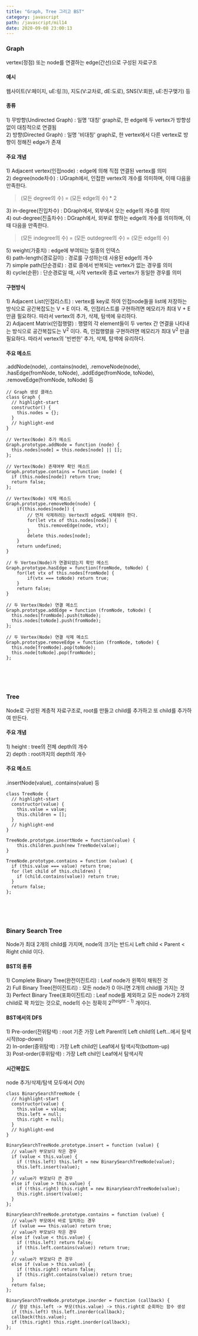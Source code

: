 ```yaml
---
title: "Graph, Tree 그리고 BST"
category: javascript
path: /javascript/mil14
date: 2020-09-08 23:00:13
---
```


### Graph

vertex(정점) 또는 node를 연결하는 edge(간선)으로 구성된 자료구조

#### 예시

웹사이트(V:페이지, uE:링크), 지도(V:교차로, dE:도로), SNS(V:회원, uE:친구맺기) 등

#### 종류

1\) 무방향(Undirected Graph) : 일명 '대칭' graph로, 한 edge에 두 vertex가 방향성 없이 대칭적으로 연결됨  
2\) 방향(Directed Graph) : 일명 '비대칭' graph로, 한 vertex에서 다른 vertex로 방향이 정해진 edge가 존재

#### 주요 개념

1\) Adjacent vertex(인접node) : edge에 의해 직접 연결된 vertex를 의미  
2\) degree(node차수) : UGraph에서, 인접한 vertex의 개수를 의미하며, 이때 다음을 만족한다.

> (모든 degree의 수) = (모든 edge의 수) \* 2

3\) in-degree(진입차수) : DGraph에서, 외부에서 오는 edge의 개수를 의미  
4\) out-degree(진출차수) : DGraph에서, 외부로 향하는 edge의 개수를 의미하며, 이때 다음을 만족한다.

> (모든 indegree의 수) = (모든 outdegree의 수) = (모든 edge의 수)

5\) weight(가중치) : edge에 부여되는 일종의 인덱스  
6\) path-length(경로길이) : 경로를 구성하는데 사용된 edge의 개수  
7\) simple path(단순경로) : 경로 중에서 반복되는 vertex가 없는 경우를 의미  
8\) cycle(순환) : 단순경로일 때, 시작 vertex와 종료 vertex가 동일한 경우를 의미

#### 구현방식

1\) Adjacent List(인접리스트) : vertex를 key로 하여 인접node들을 list에 저장하는 방식으로 공간복잡도는 V + E 이다. 즉, 인접리스트를 구현하려면 메모리가 최대 V + E 만큼 필요하다. 따라서 vertex의 추가, 삭제, 탐색에 유리하다.  
2\) Adjacent Matrix(인접행렬) : 행렬의 각 element들이 두 vertex 간 연결을 나타내는 방식으로 공간복잡도는 V${^2}$ 이다. 즉, 인접행렬을 구현하려면 메모리가 최대 V${^2}$ 만큼 필요하다. 따라서 vertex의 '빈번한' 추가, 삭제, 탐색에 유리하다.

#### 주요 메소드

.addNode(node), .contains(node), .removeNode(node), .hasEdge(fromNode, toNode), .addEdge(fromNode, toNode), .removeEdge(fromNode, toNode) 등

```jsx{numberLines: true}
// Graph 생성 클래스
class Graph {
  // highlight-start
  constructor() {
    this.nodes = {};
  }
  // highlight-end
}
```

```jsx{numberLines: true}
// Vertex(Node) 추가 메소드
Graph.prototype.addNode = function (node) {
  this.nodes[node] = this.nodes[node] || [];
};
```

```jsx{numberLines: true}
// Vertex(Node) 존재여부 확인 메소드
Graph.prototype.contains = function (node) {
  if (this.nodes[node]) return true;
  return false;
};
```

```jsx{numberLines: true}
// Vertex(Node) 삭제 메소드
Graph.prototype.removeNode(node) {
	if(this.nodes[node]) {
		// 먼저 삭제하려는 Vertex의 edge도 삭제해야 한다.
		for(let vtx of this.nodes[node]) {
			this.removeEdge(node, vtx);
		}
		delete this.nodes[node];
	}
	return undefined;
}
```

```jsx{numberLines: true}
// 두 Vertex(Node)가 연결되었는지 확인 메소드
Graph.prototype.hasEdge = function(fromNode, toNode) {
	for(let vtx of this.nodes[fromNode] {
		if(vtx === toNode) return true;
	}
	return false;
}
```

```jsx{numberLines: true}
// 두 Vertex(Node) 연결 메소드
Graph.prototype.addEdge = function (fromNode, toNode) {
  this.nodes[fromNode].push(toNode);
  this.nodes[toNode].push(fromNode);
};
```

```jsx{numberLines: true}
// 두 Vertex(Node) 연결 삭제 메소드
Graph.prototype.removeEdge = function (fromNode, toNode) {
  this.node[fromNode].pop(toNode);
  this.node[toNode].pop(fromNode);
};
```

<br>
<br>
<br>

### Tree

Node로 구성된 계층적 자료구조로, root를 만들고 child를 추가하고 또 child를 추가하여 만든다.

#### 주요 개념

1\) height : tree의 전체 depth의 개수  
2\) depth : root까지의 depth의 개수

#### 주요 메소드

.insertNode(value), .contains(value) 등

```jsx{numberLines: true}
class TreeNode {
  // highlight-start
  constructor(value) {
    this.value = value;
    this.children = [];
  }
  // highlight-end
}
```

```jsx{numberLines: true}
TreeNode.prototype.insertNode = function(value) {
	this.children.push(new TreeNode(value);
}
```

```jsx{numberLines: true}
TreeNode.prototype.contains = function (value) {
  if (this.value === value) return true;
  for (let child of this.children) {
    if (child.contains(value)) return true;
  }
  return false;
};
```

<br>
<br>
<br>

### Binary Search Tree

Node가 최대 2개의 child를 가지며, node의 크기는 반드시 Left child < Parent < Right child 이다.

#### BST의 종류

1\) Complete Binary Tree(완전이진트리) : Leaf node가 왼쪽이 채워진 것  
2\) Full Binary Tree(전이진트리) : 모든 node가 0 아니면 2개의 child를 가지는 것  
3\) Perfect Binary Tree(포화이진트리) : Leaf node를 제외하고 모든 node가 2개의 child로 꽉 차있는 것으로, node의 수는 정확히 $2^{(height - 1)}$ 개이다.

#### BST에서의 DFS

1\) Pre-order(전위탐색) : root 기준 가장 Left Parent의 Left child의 Left...에서 탐색시작(top-down)  
2\) In-order(중위탐색) : 가장 Left child인 Leaf에서 탐색시작(bottom-up)  
3\) Post-order(후위탐색) : 가장 Left chil인 Leaf에서 탐색시작

#### 시간복잡도

node 추가/삭제/탐색 모두에서 $O(h)$

```jsx{numberLines: true}
class BinarySearchTreeNode {
  // highlight-start
  constructor(value) {
    this.value = value;
    this.left = null;
    this.right = null;
  }
  // highlight-end
}
```

```jsx{numberLines: true}
BinarySearchTreeNode.prototype.insert = function (value) {
  // value가 부모보다 작은 경우
  if (value < this.value) {
    if (!this.left) this.left = new BinarySearchTreeNode(value);
    this.left.insert(value);
  }
  // value가 부모보다 큰 경우
  else if (value > this.value) {
    if (!this.right) this.right = new BinarySearchTreeNode(value);
    this.right.insert(value);
  }
};
```

```jsx{numberLines: true}
BinarySearchTreeNode.prototype.contains = function (value) {
  // value가 부모에서 바로 일치하는 경우
  if (value === this.value) return true;
  // value가 부모보다 작은 경우
  else if (value < this.value) {
    if (!this.left) return false;
    if (this.left.contains(value)) return true;
  }
  // value가 부모보다 큰 경우
  else if (value > this.value) {
    if (!this.right) return false;
    if (this.right.contains(value)) return true;
  }
  return false;
};
```

```jsx{numberLines: true}
BinarySearchTreeNode.prototype.inorder = function (callback) {
  // 항상 this.left -> 부모(this.value) -> this.right로 순회하는 함수 생성
  if (this.left) this.left.inorder(callback);
  callback(this.value);
  if (this.right) this.right.inorder(callback);
};
```
